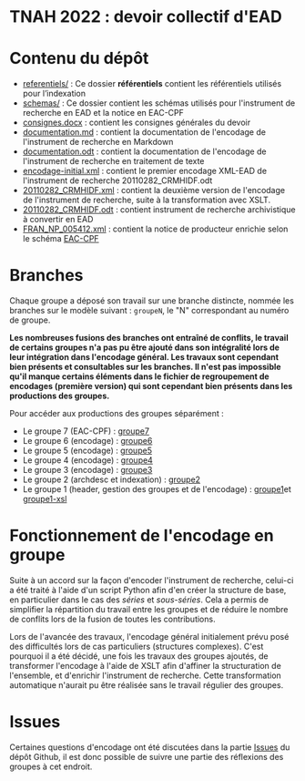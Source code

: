 TNAH 2022 : devoir collectif d'EAD
==================================

# Contenu du dépôt
- [referentiels/](https://github.com/sbiay/DM-EAD-TNAH-2022/tree/main/referentiels) : Ce dossier **référentiels** contient les référentiels utilisés pour l’indexation
- [schemas/](https://github.com/sbiay/DM-EAD-TNAH-2022/tree/main/schemas) : Ce dossier contient les schémas utilisés pour l'instrument de recherche en EAD et la notice en EAC-CPF
- [consignes.docx](https://github.com/sbiay/DM-EAD-TNAH-2022/blob/main/consignes.docx) : contient les consignes générales du devoir
- [documentation.md](https://github.com/sbiay/DM-EAD-TNAH-2022/blob/main/documentation.md) : contient la documentation de l'encodage de l'instrument de recherche en Markdown
- [documentation.odt](https://github.com/sbiay/DM-EAD-TNAH-2022/blob/main/documentation.odt) : contient la documentation de l'encodage de l'instrument de recherche en traitement de texte
- [encodage-initial.xml](https://github.com/sbiay/DM-EAD-TNAH-2022/blob/main/encodage-initial.xml) : contient le premier encodage XML-EAD de l'instrument de recherche 20110282_CRMHIDF.odt
- [20110282_CRMHIDF.xml](https://github.com/sbiay/DM-EAD-TNAH-2022/blob/main/20110282_CRMHIDF.xml) : contient la deuxième version de l'encodage de l'instrument de recherche, suite à la transformation avec XSLT.
- [20110282_CRMHIDF.odt](https://github.com/sbiay/DM-EAD-TNAH-2022/blob/main/20110282_CRMHIDF.odt) : contient instrument de recherche archivistique à convertir en EAD
- [FRAN_NP_005412.xml](https://github.com/sbiay/DM-EAD-TNAH-2022/blob/main/FRAN_NP_005412.xml) : contient la notice de producteur enrichie selon le schéma [EAC-CPF](./schemas/cpf.xsd)

# Branches

Chaque groupe a déposé son travail sur une branche distincte, nommée les branches sur le modèle suivant : `groupeN`, le "N" correspondant au numéro de groupe.

**Les nombreuses fusions des branches ont entraîné de conflits, le travail de certains groupes n'a pas pu être ajouté dans son intégralité lors de leur intégration dans l'encodage général. Les travaux sont cependant bien présents et consultables sur les branches. Il n'est pas impossible qu'il manque certains éléments dans le fichier de regroupement de encodages (première version) qui sont cependant bien présents dans les productions des groupes.**

Pour accéder aux productions des groupes séparément :
- Le groupe 7 (EAC-CPF) : [groupe7](https://github.com/sbiay/DM-EAD-TNAH-2022/tree/groupe7)
- Le groupe 6 (encodage) : [groupe6](https://github.com/sbiay/DM-EAD-TNAH-2022/tree/groupe6)
- Le groupe 5 (encodage) : [groupe5](https://github.com/sbiay/DM-EAD-TNAH-2022/tree/groupe5)
- Le groupe 4 (encodage) : [groupe4](https://github.com/sbiay/DM-EAD-TNAH-2022/tree/groupe4)
- Le groupe 3 (encodage) : [groupe3](https://github.com/sbiay/DM-EAD-TNAH-2022/tree/groupe3)
- Le groupe 2 (archdesc et indexation) : [groupe2](https://github.com/virgile-reignier/DM-EAD-TNAH-2022/tree/groupe2)
- Le groupe 1 (header, gestion des groupes et de l'encodage) : [groupe1](https://github.com/sbiay/DM-EAD-TNAH-2022/tree/groupe1-Zoe)et [groupe1-xsl](https://github.com/sbiay/DM-EAD-TNAH-2022/tree/groupe1-xsl)


# Fonctionnement de l'encodage en groupe

Suite à un accord sur la façon d'encoder l'instrument de recherche, celui-ci a été traité à l'aide d'un script Python afin d'en créer la structure de base, en particulier dans le cas des *séries* et *sous-séries*. Cela a permis de simplifier la répartition du travail entre les groupes et de réduire le nombre de conflits lors de la fusion de toutes les contributions.

Lors de l'avancée des travaux, l'encodage général initialement prévu posé des difficultés lors de cas particuliers (structures complexes). C'est pourquoi il a été décidé, une fois les travaux des groupes ajoutés, de transformer l'encodage à l'aide de XSLT afin d'affiner la structuration de l'ensemble, et d'enrichir l'instrument de recherche. Cette transformation automatique n'aurait pu être réalisée sans le travail régulier des groupes.

# Issues

Certaines questions d'encodage ont été discutées dans la partie [Issues](https://github.com/sbiay/DM-EAD-TNAH-2022/issues) du dépôt Github, il est donc possible de suivre une partie des réflexions des groupes à cet endroit. 
